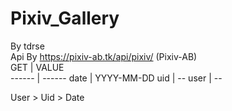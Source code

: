 # Pixiv_Gallery  
By tdrse  
Api By https://pixiv-ab.tk/api/pixiv/ (Pixiv-AB)  
GET | VALUE  
------ | ------
date | YYYY-MM-DD 
uid | --
user | --  
  
User > Uid > Date
